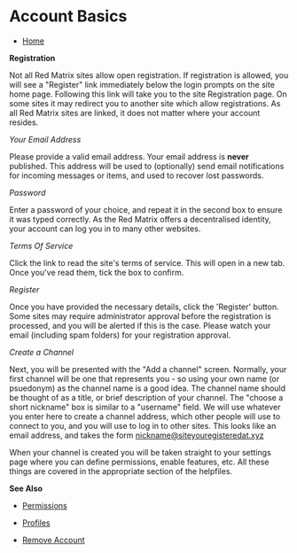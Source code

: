 Account Basics
==============

* [Home](help)


**Registration**

Not all Red Matrix sites allow open registration. If registration is allowed, you will see a "Register" link immediately below the login prompts on the site home page. Following this link will take you to the site Registration page. On some sites it may redirect you to another site which allow registrations. As all Red Matrix sites are linked, it does not matter where your account resides. 

*Your Email Address*

Please provide a valid email address. Your email address is **never** published.  This address will be used to (optionally) send email notifications for incoming messages or items, and used to recover lost passwords.

*Password*

Enter a password of your choice, and repeat it in the second box to ensure it was typed correctly.  As the Red Matrix offers a decentralised identity, your account can log you in to many other websites.

*Terms Of Service*

Click the link to read the site's terms of service.  This will open in a new tab.  Once you've read them, tick the box to confirm.

*Register*

Once you have provided the necessary details, click the 'Register' button. Some sites may require administrator approval before the registration is processed, and you will be alerted if this is the case. Please watch your email (including spam folders) for your registration approval. 

*Create a Channel*

Next, you will be presented with the "Add a channel" screen.  Normally, your first channel will be one that represents you - so using your own name (or psuedonym) as the channel name is a good idea.  The channel name should be thought of as a title, or brief description of your channel.  The "choose a short nickname" box is similar to a "username" field.  We will use whatever you enter here to create a channel address, which other people will use to connect to you, and you will use to log in to other sites.  This looks like an email address, and takes the form nickname@siteyouregisteredat.xyz

When your channel is created you will be taken straight to your settings page where you can define permissions, enable features, etc.  All these things are covered in the appropriate section of the helpfiles.

**See Also**

* [Permissions](help/Permissions)

* [Profiles](help/Profiles)

* [Remove Account](help/Remove-Account)

 